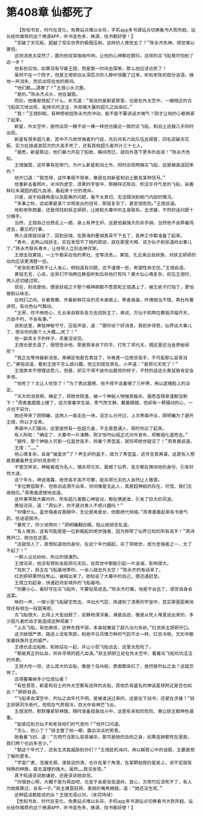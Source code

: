 # 第408章 仙都死了
        【告知书友，时代在变化，免费站点难以长存，手机app多书源站点切换看书大势所趋，站长给你推荐的这个换源APP，听书音色多、换源、找书都好使！】
       “突破了天花板，超越了现实世界的极限压制，这样的人竟死去了？”陈永杰失神，感觉难以置信。
       这则消息太突然了，震的他双耳嗡嗡作响，让他的心神都在颤抖，这样的古飞船竟可怕到了这一步？
       他有些后怕，如果没有守着王煊，而是第一时间去探索，那么他应该也死了！
       虽然不在一个院子，但是王煊依旧从深层次的入静中惊醒了过来，听到老陈的部分话语，倏地一声消失，而后出现在他的房间。
       “他们都……遇害了？”王煊心头沉重。
       “是的。”陈永杰点头，他在皱眉。
       而后，他像是想起了什么，补充道：“我说的是新星那里，也是在外太空中，一艘相近的古飞船突兀地出现，船体坑坑洼洼，外部被大量的超凡之血染红。”
       “我！”王煊斜睨，有种想收拾陈永杰的冲动，能不能不要说话大喘气？刚才让他的心都揪紧了起来。
       新星，外太空中，居然出现一艘不说一模一样但也接近一致的古飞船，和旧土这艘几乎同时出现。
       新星有很多超凡者，其中不凡绝世强者的门徒，先后共有六批队伍去探查，四名突破天花板、实力在逍遥游层次的大高手死了，还有其他超凡者共计三十七人。
       “据悉，新星那边，他们暴力开启了船舱，瞬间而已，就向外落下更多的血液！”陈永杰告知。
       王煊皱眉，这件事有些邪门，为什么新星和旧土外，同时出现两艘古飞船，这是被谁送回来的？
       他开口道：“我觉得，这件事很不简单，像是在向新星和旧土散发某种信号。”
       他重新去看照片，冰冷的虚空，漆黑的宇宙中，那艘样式陈旧、积淀岁月气息的飞船，染着鲜红未凝固的超凡血液，看起来十分的诡异。
       只是，由于拍摄角度以及距离的问题，看不太真切，无法探测到舱门内部的情况。
       “多事之秋，这如果是某个文明发出的信号，那就复杂了，甚至很危险。”王煊说道。
       他和老陈商量，还是得找到妖主妍妍，让她和大幕中的主身联系，去求援，不然的话问题十分棘手。
       当然，王煊自己也想走上一趟，身上有养生炉，这是他最强大的杀手锏，当然他不会莽着闯进去，要见机行事。
       两人连夜就动身了，回到安城，在靠海的墨城真呆不下去了，各种工作都准备了起来。
       “青木，去熊山找妖主，实在发现不了她的踪迹，就在那里大喊，说方仙子和张道岭出事儿了。”陈永杰联系青木，让他带人立刻去神农架。
       王煊去找黄铭，一上午都呆在他的茶社，坐等消息。。黄铭、孔云来出自妖族，对妖主妍妍的动向应该更清楚一些。
       “老张和老冥真不让人省心，明知道有问题，还不谨慎一些，希望性命无忧。”王煊自语。
       黄铭无言，心说，这哥们不怕两位教祖听到后将他打死吗？黄大仙心情复杂，初见王煊时，两人还切磋过呢。
       现在，别说是他，便是妖祖之子那个精神病都不愿意和王煊遇上了，被王疯子打怕了，更怕被割以咏志。
       在他们之间，长着青藤、开着新鲜花朵的灵木桌面上，茶香袅袅，环境相当不错，茶社布置讲究，有白色仙气飘动。
       “王哥，你不用担心，孔云亲自联系各方去找妖主了。再说，方仙子和两位教祖洪福齐天，万劫不朽，不会有事。”
       说到这里，黄铭神秘兮兮，压低声音，道：“跟你说个好消息，我初步得悉，仙界出大事儿了，想杀你的那个人大概……死了！”
       他一副卖关子的样子，吊着没说完。
       王煊也是无语了，很想告诉他，那是我亲自下的手，打死了郑元天，搁这里还当金贵秘闻呢？
       “我正在等待最新消息，来确定他是否真挂了，毕竟是一位绝世高手，不可能那么容易消亡。”黄铭说道，看到王煊不怎么感兴趣，他立刻提及真名，小声道：“是郑元天死了！”
       王煊原本不想理这茬儿，但是，却又不得不装作出震惊的样子，不然的话这头黄鼠狼肯定会多想。
       “他死了？太让人吃惊了！”为了表达震撼，他不得不连着喝了三杯茶，用以遮掩脸上的淡定。
       “天大的消息啊，确定了，郑绝世陨落，被一个神秘人物强势格杀，据悉连残骨渣都没剩下！”周青凰蹬蹬上楼了，这次穿着学生装，秀气而文静，戴着眼镜，但却有一颗骚动的心，一点也不安分。
       她还带来了顾明曦，这两人一直走在一块，没怎么分开过，上次茶斋开业，顾明曦为了避开王煊，所以才没来。
       茶斋中人们骚动，这里居然有一些超凡者，不全是普通人，顿时热议了起来。
       有人附和：“确定了，大幕中一片沸腾，刚才恒均仙祖正式对外宣布，郑教祖化道而去。”
       “据传，那个神秘人可能一位盖世高手，拎着个茶壶盖，就将郑绝世砸没了！”周青凰说道。
       王煊：“……”
       他心情复杂，自身“被盖世”了？养生炉的盖子，成为了茶壶盖，这传言真离谱，这是有人想故意藏着养生炉的信息吧？
       不管怎样说，神秘者成为名人，镇杀郑元天，震撼了仙界，各方都在猜测他的身份，引发轩然大波。
       这个年头，神话落幕，绝世高手高不可攀，能杀郑元天的人自然让人敬畏。
       “多位教祖联手，但依旧追溯不出来，世间像是无此人，真是超神般的存在，可惜，我们无缘相见。”周青凰遗憾地说道。
       这件事导致大幕内外，所有超凡者都心神皆动，都在猜是谁，引发了巨大的风波。
       黄铭诧异，道：“周仙子，你不是对男人不感兴趣吗？”
       “你懂什么，盖世强者在我眼中，无论是男是女，他都绝代倾城。”周青凰看起来有书香气韵，但话语很冲。
       “要死了，你少说两句！”顾明曦翻白眼，阻止她胡言乱语。
       “有人推测，这有可能是是一位新崛起的绝世强者，因为排除了仙界已知的所有高手！”周诗茜开口，她也在这里。
       “这就惊人了，真想知道他的身份，在这个年代崛起，杀了郑绝世，成为至强者之一，太了不起了！”
       一群人议论纷纷，热议的很激烈。
       王煊诧异，他没有想到击毙郑元天后，在现世中都能引起一片波澜，影响很大。
       “找到了，妖主在飞船基地等你，一会儿就去外太空！”陈永杰的电话来了。
       红衣妍妍果然在熊山，被喊出来了。她知会了大幕中的自己，便迅速赶至。
       王煊立刻起身，快速赶向安城外的飞船基地。
       “你要小心，最好守在古飞船外，不要轻易进去。”陈永杰叮嘱，他是不会去了，感觉自身会送菜。
       咻的一声，一架小型飞船破空而去，冲出大气层，快速到了漆黑的宇宙中，其实那里距离地球还有相当一段距离呢。
       古飞船很大，比得上大型战舰了，安静地漂浮着，满是血迹，像是从死人堆里逃出来的，多少超凡者的血才能造成这种局面？
       “上古飞船，有些麻烦，这种东西不弱，本身就兼容了超凡动力系统。”红衣妖主妍妍开口。
       这次她很严肃，路途上没有笑颜，和她平日风情万种的气韵不太一样，红衣冷艳，无形中散发着妖族共主的威严。
       王煊也走出船舱，和她站在一起，并让小型飞船远去，这里太危险了。
       “都是真正的仙血，并非寻常的超凡血液。”妖主妍妍立足在外太空中，看着古飞船坑坑洼洼的外表。
       王煊大吃一惊，这么庞大的古船，像是个岛屿般，表面都染红了，居然是列仙之血？这就恐怖了。
       这得要屠掉多少位成仙者？
       “有些意思，新星和旧土的外太空都有这样的古船，其他负有盛名的神话星球附近是否也如此？”妍妍自语。
       “飞船来自深空中，列仙之血年代不明，是被谁送过来的，这是在下战书，还是在求援？”妖主妍妍风华绝代，但现在气质很冷，目光中有神芒飞出。
       王煊凛然，默默攥紧斩神旗，随时准备投身战斗中，这里有未知的危险，竟让妖主都神色凝重。
       “能感应到方仙子和老张他们的气息吗？”他开口问道。
       “怎么，担心了？”妖主瞥了他一眼，露出淡淡的笑意。
       她看着飞创，道：“方雨竹没那么容易被杀，那可是她的血肉之身，如果连她都死在里面，我们两个也凶多吉少。”
       “都这个年代了，还有生灵能威胁到你们？”王煊趁机询问，用以解答心中的谜题，主要是想了解的更多。
       “宇宙广袤，浩瀚无垠，谁能说的清，也许在某个角落，在某颗枯寂的星辰上，说不定就有特殊的种族，毫无道理的强大。虽然……我没发现。”
       真不知道该说她谦逊，还是该说她自信。
       “你很担心啊，大概不是为冥血吧，也至于会紧张张道岭，放心，方雨竹应该死不了，有人为她推算过，会有一子。”妖主黛眉轻扬，美丽的嘴角微翘，道：“她还没生呢。”
       这种猛话都能说的出？王煊无语以对。（未完待续）
       【告知书友，时代在变化，免费站点难以长存，手机app多书源站点切换看书大势所趋，站长给你推荐的这个换源APP，听书音色多、换源、找书都好使！】